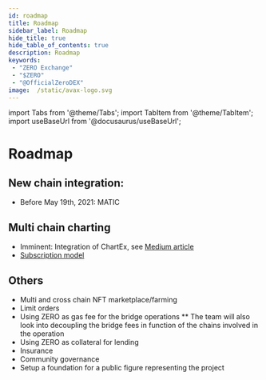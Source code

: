 ```yaml
---
id: roadmap
title: Roadmap
sidebar_label: Roadmap
hide_title: true
hide_table_of_contents: true
description: Roadmap
keywords:
 - "ZERO Exchange"
 - "$ZERO"
 - "@OfficialZeroDEX"
image:  /static/avax-logo.svg
---
```


import Tabs from '@theme/Tabs';
import TabItem from '@theme/TabItem';
import useBaseUrl from '@docusaurus/useBaseUrl';

# Roadmap

## New chain integration:
* Before May 19th, 2021: MATIC


## Multi chain charting
* Imminent: Integration of ChartEx, see [Medium article](https://medium.com/@OfficialZeroDex/chartex-brings-omnichain-charting-to-0-exchange-9ca040298029)
* [Subscription model](https://chartexpro.medium.com/new-economic-model-subscription-updates-1a9c34b731be)


## Others
* Multi and cross chain NFT marketplace/farming
* Limit orders
* Using ZERO as gas fee for the bridge operations
** The team will also look into decoupling the bridge fees in function of the chains involved in the operation
* Using ZERO as collateral for lending
* Insurance
* Community governance
* Setup a foundation for a public figure representing the project
